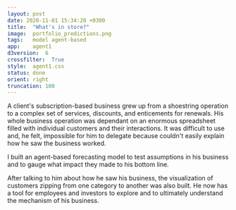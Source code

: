 ```yaml
---
layout: post
date: 2020-11-01 15:34:20 +0300
title:  "What's in store?"
image:  portfolio_predictions.png
tags:   model agent-based
app:    agent1
d3version:  6
crossfilter:  True
style:  agent1.css
status: done
orient: right
truncation: 100
---
```



A client's subscription-based business grew up from a shoestring operation to a complex set of services, discounts, and enticements for renewals.
His whole business operation was dependant on an enormous spreadsheet filled with individual customers and their interactions.
It was difficult to use and, he felt, impossible for him to delegate because couldn't easily explain how he saw the business worked.

I built an agent-based forecasting model to test assumptions in his business and to gauge what impact they made to his bottom line.

After talking to him about how he saw his business, the visualization of customers zipping from one category to another was also built.
He now has a tool for employees and investors to explore and to ultimately understand the mechanism of his business.
